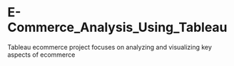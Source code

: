 # E-Commerce_Analysis_Using_Tableau
Tableau ecommerce project focuses on analyzing and visualizing key aspects of ecommerce
